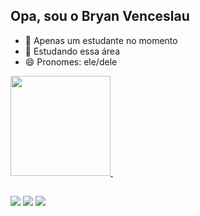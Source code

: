 ## Opa, sou o Bryan Venceslau

- 🔭 Apenas um estudante no momento
- 🌱 Estudando essa área
- 😄 Pronomes: ele/dele
 
<div class="informacoes">
 <a href="https://github.com/BryanVenceslau">
 <img height="160em" src="https://github-readme-stats.vercel.app/api?username=BryanVenceslau&show_icons=true&theme=omni" />
 <img height="16em" src="https://github-readme-stats.vercel.app/api/top-langs/?username=BryanVenceslau&layout=compact&langs_count=16&theme=omni" />
</div>

 ##
 
 <div class="redessociais"> 
  
  <a href="https://www.instagram.com/bryanvenceslau_/" target="_blank"><img src="https://img.shields.io/badge/-Instagram-%23E4405F?style=for-the-badge&logo=instagram&logoColor=white" target="_blank"></a>
  <a href="mailto:venceslaubryan@gmail.com"><img src="https://img.shields.io/badge/-Gmail-%23333?style=for-the-badge&logo=gmail&logoColor=white" target="_blank"></a>
  <a href="https://www.linkedin.com/in/bryanvenceslau/" target="_blank"><img src="https://img.shields.io/badge/LinkedIn-0077B5?style=for-the-badge&logo=linkedin&logoColor=white" target="_blank"><a/>
  
</div>
